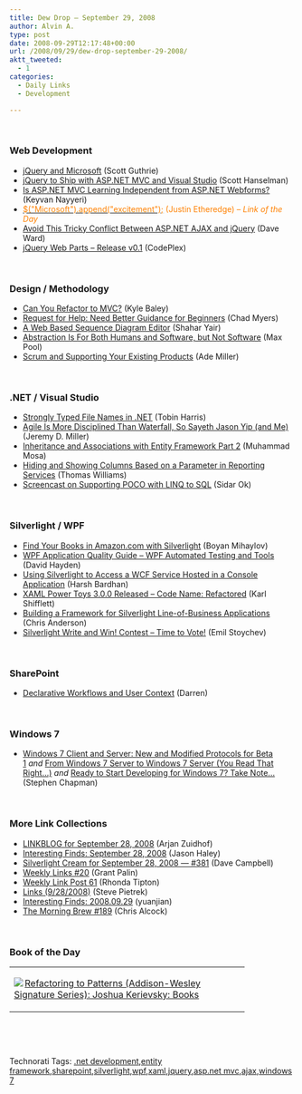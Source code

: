 ```yaml
---
title: Dew Drop – September 29, 2008
author: Alvin A.
type: post
date: 2008-09-29T12:17:48+00:00
url: /2008/09/29/dew-drop-september-29-2008/
aktt_tweeted:
  - 1
categories:
  - Daily Links
  - Development

---
```

&#160;

### Web Development

  * <a target="_blank" href="http://weblogs.asp.net/scottgu/archive/2008/09/28/jquery-and-microsoft.aspx">jQuery and Microsoft</a> (Scott Guthrie)
  * <a target="_blank" href="http://www.hanselman.com/blog/jQueryToShipWithASPNETMVCAndVisualStudio.aspx">jQuery to Ship with ASP.NET MVC and Visual Studio</a> (Scott Hanselman)
  * <a target="_blank" href="http://nayyeri.net/blog/is-asp.net-mvc-learning-independent-from-asp.net-webforms/">Is ASP.NET MVC Learning Independent from ASP.NET Webforms?</a> (Keyvan Nayyeri)
  * <a target="_blank" href="http://www.codethinked.com/post/2008/09/28/24(Microsoft)append(excitement)3b.aspx"><font color="#ff8000">$("Microsoft").append("excitement");</font></a> <font color="#ff8000">(Justin Etheredge)<em> – Link of the Day</em></font>
  * <a target="_blank" href="http://encosia.com/2008/09/28/avoid-this-tricky-conflict-between-aspnet-ajax-and-jquery/">Avoid This Tricky Conflict Between ASP.NET AJAX and jQuery</a> (Dave Ward)
  * <a target="_blank" href="http://www.codeplex.com/JQueryWebParts/Release/ProjectReleases.aspx?ReleaseId=17739">jQuery Web Parts &#8211; Release v0.1</a> (CodePlex)

&#160;

### Design / Methodology

  * <a target="_blank" href="http://codebetter.com/blogs/kyle.baley/archive/2008/09/28/can-you-refactor-to-mvc.aspx">Can You Refactor to MVC?</a> (Kyle Baley)
  * <a target="_blank" href="http://www.lostechies.com/blogs/chad_myers/archive/2008/09/28/request-for-help-need-better-guidance-for-beginners.aspx">Request for Help: Need Better Guidance for Beginners</a> (Chad Myers)
  * <a target="_blank" href="http://www.dev102.com/2008/09/29/a-web-based-sequence-diagram-editor/">A Web Based Sequence Diagram Editor</a> (Shahar Yair)
  * <a target="_blank" href="http://www.codesqueeze.com/abstraction-is-for-both-humans-and-software-but-not-software/">Abstraction Is For Both Humans and Software, but Not Software</a> (Max Pool)
  * <a target="_blank" href="http://www.ademiller.com/blogs/tech/2008/09/scrum-and-supporting-your-existing-products/?&owa_from=feed&owa_sid=">Scrum and Supporting Your Existing Products</a> (Ade Miller)

&#160;

### .NET / Visual Studio

  * <a target="_blank" href="http://www.tobinharris.com/2008/9/27/configs-windsor-copyto-myproject-folder">Strongly Typed File Names in .NET</a> (Tobin Harris)
  * <a target="_blank" href="http://codebetter.com/blogs/jeremy.miller/archive/2008/09/28/agile-is-more-disciplined-than-waterfal-so-sayeth-jason-yip-and-me.aspx">Agile Is More Disciplined Than Waterfall, So Sayeth Jason Yip (and Me)</a> (Jeremy D. Miller)
  * <a target="_blank" href="http://mosesofegypt.net/post/Inheritance-and-Associations-with-Entity-Framework-Part-2.aspx">Inheritance and Associations with Entity Framework Part 2</a> (Muhammad Mosa)
  * <a target="_blank" href="http://theruntime.com/blogs/thomasswilliams/archive/2008/09/29/hiding-and-showing-columns-based-on-a-parameter-in-reporting.aspx">Hiding and Showing Columns Based on a Parameter in Reporting Services</a> (Thomas Williams)
  * <a target="_blank" href="http://www.sidarok.com/web/blog/content/2008/09/29/screencast-on-supporting-poco-with-linq-to-sql.html">Screencast on Supporting POCO with LINQ to SQL</a> (Sidar Ok)

&#160;

### Silverlight / WPF

  * <a target="_blank" href="http://www.silverlightshow.net/items/Find-Your-Books-in-Amazon.com-with-Silverlight.aspx">Find Your Books in Amazon.com with Silverlight</a> (Boyan Mihaylov)
  * <a target="_blank" href="http://www.pnpguidance.net/post/WPFApplicationQualityGuideWPFAutomatedTestingTools.aspx">WPF Application Quality Guide &#8211; WPF Automated Testing and Tools</a> (David Hayden)
  * <a target="_blank" href="http://www.dotnetcurry.com/ShowArticle.aspx?ID=208">Using Silverlight to Access a WCF Service Hosted in a Console Application</a> (Harsh Bardhan)
  * <a target="_blank" href="http://karlshifflett.wordpress.com/2008/09/29/xaml-power-toys-300-released-code-name-refactored/">XAML Power Toys 3.0.0 Released &#8211; Code Name: Refactored</a> (Karl Shifflett)
  * <a target="_blank" href="http://www.silverlightshow.net/items/Building-a-Framework-for-Silverlight-Line-Of-Business-Applications.aspx">Building a Framework for Silverlight Line-of-Business Applications</a> (Chris Anderson)
  * <a target="_blank" href="http://www.silverlightshow.net/news/Silverlight-Write-and-Win-Contest-Time-to-Vote.aspx">Silverlight Write and Win! Contest &#8211; Time to Vote!</a> (Emil Stoychev)

&#160;

### SharePoint

  * <a target="_blank" href="http://blogs.msdn.com/sharepointdesigner/archive/2008/09/28/declarative-workflows-and-user-context.aspx">Declarative Workflows and User Context</a> (Darren)

&#160;

### Windows 7

  * <a target="_blank" href="http://uxevangelist.blogspot.com/2008/09/windows-7-client-and-server-new-and.html">Windows 7 Client and Server: New and Modified Protocols for Beta 1</a>&#160;_and_&#160;<a target="_blank" href="http://uxevangelist.blogspot.com/2008/09/from-windows-7-server-to-windows-7.html">From Windows 7 Server to Windows 7 Server (You Read That Right&#8230;)</a>&#160;_and_&#160;<a target="_blank" href="http://uxevangelist.blogspot.com/2008/09/ready-to-start-developing-for-windows-7.html">Ready to Start Developing for Windows 7? Take Note&#8230;</a> (Stephen Chapman)

&#160;

### More Link Collections

  * <a target="_blank" href="http://www.arjansworld.com/2008/09/28/linkblog-for-september-28-2008/">LINKBLOG for September 28, 2008</a> (Arjan Zuidhof)
  * <a target="_blank" href="http://jasonhaley.com/blog/archive/2008/09/28/142305.aspx">Interesting Finds: September 28, 2008</a> (Jason Haley)
  * <a target="_blank" href="http://geekswithblogs.net/WynApseTechnicalMusings/archive/2008/09/28/125507.aspx">Silverlight Cream for September 28, 2008 &#8212; #381</a> (Dave Campbell)
  * <a target="_blank" href="http://grantpalin.com/2008/09/28/weekly-links-20/">Weekly Links #20</a> (Grant Palin)
  * <a target="_blank" href="http://rtipton.wordpress.com/2008/09/28/weekly-link-post-61/">Weekly Link Post 61</a> (Rhonda Tipton)
  * <a target="_blank" href="http://spietrek.blogspot.com/2008/09/link-9282008.html">Links (9/28/2008)</a> (Steve Pietrek)
  * <a target="_blank" href="http://weblogs.asp.net/yuanjian/archive/2008/09/28/interesting-finds-2008-09-29.aspx">Interesting Finds: 2008.09.29</a> (yuanjian)
  * <a target="_blank" href="http://blog.cwa.me.uk/2008/09/29/the-morning-brew-189/">The Morning Brew #189</a> (Chris Alcock)

&#160;

### Book of the Day

<div style="padding-bottom: 0px; margin: 0px; padding-left: 0px; padding-right: 0px; display: inline; float: none; padding-top: 0px" id="scid:7dc1bd33-94bd-46fd-a20b-0131235bcd47:42eb6e66-e3d0-43e4-ace9-a71d9c0b689a" class="wlWriterEditableSmartContent">
  <table cellspacing="0" cellpadding="2" width="400" border="0" unselectable="on">
    <tr>
      <td valign="top" width="400">
        <p>
          <a title="Refactoring to Patterns (Addison-Wesley Signature Series): Joshua Kerievsky: Books" href="http://www.amazon.com/exec/obidos/ASIN/0321213351/alvinashcraft-20"><img data-recalc-dims="1" decoding="async" src="https://i0.wp.com/images.amazon.com/images/P/0321213351.01.MZZZZZZZ.jpg?w=660" border="0" align="left" style="float:left" />Refactoring to Patterns (Addison-Wesley Signature Series): Joshua Kerievsky: Books</a>
        </p>
      </td>
    </tr>
  </table>
</div>

&#160;

<div style="padding-bottom: 0px; margin: 0px; padding-left: 0px; padding-right: 0px; display: inline; float: none; padding-top: 0px" id="scid:C16BAC14-9A3D-4c50-9394-FBFEF7A93539:57f1cc1b-b2b6-4390-ac3d-c4e59db3d7cf" class="wlWriterEditableSmartContent">
  <!--dotnetkickit-->
</div>

&#160;

<div style="padding-bottom: 0px; margin: 0px; padding-left: 0px; padding-right: 0px; display: inline; float: none; padding-top: 0px" id="scid:0767317B-992E-4b12-91E0-4F059A8CECA8:31bd3e98-b6fd-4850-a625-1b39e9e13136" class="wlWriterEditableSmartContent">
  Technorati Tags: <a href="http://technorati.com/tags/.net+development" rel="tag">.net development</a>,<a href="http://technorati.com/tags/entity+framework" rel="tag">entity framework</a>,<a href="http://technorati.com/tags/sharepoint" rel="tag">sharepoint</a>,<a href="http://technorati.com/tags/silverlight" rel="tag">silverlight</a>,<a href="http://technorati.com/tags/wpf" rel="tag">wpf</a>,<a href="http://technorati.com/tags/xaml" rel="tag">xaml</a>,<a href="http://technorati.com/tags/jquery" rel="tag">jquery</a>,<a href="http://technorati.com/tags/asp.net+mvc" rel="tag">asp.net mvc</a>,<a href="http://technorati.com/tags/ajax" rel="tag">ajax</a>,<a href="http://technorati.com/tags/windows+7" rel="tag">windows 7</a>
</div>